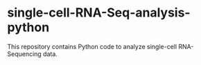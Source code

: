 # single-cell-RNA-Seq-analysis-python
This repository contains Python code to analyze single-cell RNA-Sequencing data.
